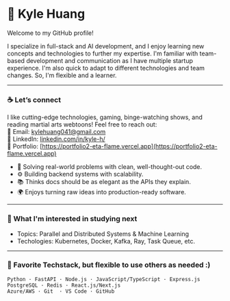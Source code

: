 # 👋 Kyle Huang
Welcome to my GitHub profile!

I specialize in full-stack and AI development, and I enjoy learning new concepts and technologies to further my expertise. I'm familiar with team-based development and communication as I have multiple startup experience. I'm also quick to adapt to different technologies and team changes. So, I'm flexible and a learner.
 
---

### ☕ Let’s connect
I like cutting-edge technologies, gaming, binge-watching shows, and reading martial arts webtoons! Feel free to reach out:  
📨 Email: kylehuang041@gmail.com  
💼 LinkedIn: [linkedin.com/in/kyle-h/](https://www.linkedin.com/in/kyle-h/)  
🌱 Portfolio: [https://portfolio2-eta-flame.vercel.app](https://portfolio2-eta-flame.vercel.app)

- 🧠 Solving real-world problems with clean, well-thought-out code.
- ⚙️ Building backend systems with scalability.
- 📚 Thinks docs should be as elegant as the APIs they explain.
- 🌍 Enjoys turning raw ideas into production-ready software.

---

### 🔎 What I'm interested in studying next

- Topics: Parallel and Distributed Systems & Machine Learning
- Techologies: Kubernetes, Docker, Kafka, Ray, Task Queue, etc.

---

### 🧪 Favorite Techstack, but flexible to use others as needed :)

```text
Python · FastAPI · Node.js · JavaScript/TypeScript · Express.js
PostgreSQL · Redis · React.js/Next.js
Azure/AWS · Git  · VS Code · GitHub
